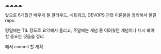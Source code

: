 ☁☁☁☁

앞으로 6개월간 배우게 될 클라우드, 네트워크, DEVOPS 관련 이론들을 정리해서 올릴 repo.

평일에는 TIL 정도로 요약해서 올리고, 주말에는 개념 중 어려웠던 개념이나 다시 봐야할 중요한 것들을 정리

해서 commit 할 계획